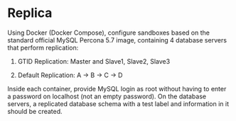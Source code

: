 # Replica
Using Docker (Docker Compose), configure sandboxes based on the standard official MySQL Percona 5.7 image, containing 4 database servers that perform replication:

1. GTID Replication:
    Master and Slave1, Slave2, Slave3

2. Default Replication:
    A -> B -> C -> D

Inside each container, provide MySQL login as root without having to enter a password on localhost (not an empty password).
On the database servers, a replicated database schema with a test label and information in it should be created.
